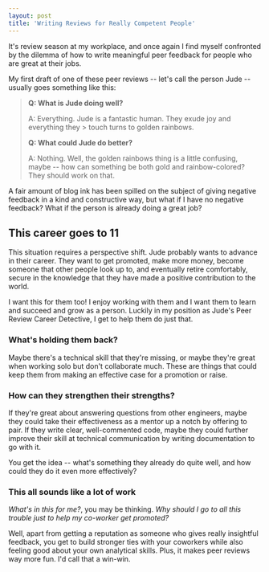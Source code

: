 ```yaml
---
layout: post
title: 'Writing Reviews for Really Competent People'
---
```


It's review season at my workplace, and once again I find myself confronted by the dilemma of how to write meaningful peer feedback for people who are great at their jobs. 

My first draft of one of these peer reviews -- let's call the person Jude -- usually goes something like this: 

> **Q: What is Jude doing well?** 
> 
> A: Everything. Jude is a fantastic human. They exude joy and everything they > touch turns to golden rainbows. 
> 
> **Q: What could Jude do better?** 
> 
> A: Nothing. Well, the golden rainbows thing is a little confusing, maybe -- how can something be both gold and rainbow-colored? They should work on that. 

A fair amount of blog ink has been spilled on the subject of giving negative feedback in a kind and constructive way, but what if I have no negative feedback? What if the person is already doing a great job? 

## This career goes to 11 

This situation requires a perspective shift. Jude probably wants to advance in their career. They want to get promoted, make more money, become someone that other people look up to, and eventually retire comfortably, secure in the knowledge that they have made a positive contribution to the world. 

I want this for them too! I enjoy working with them and I want them to learn and succeed and grow as a person. 
Luckily in my position as Jude's Peer Review Career Detective, I get to help them do just that. 

### What's holding them back? 

Maybe there's a technical skill that they're missing, or maybe they're great when working solo but don't collaborate much. These are things that could keep them from making an effective case for a promotion or raise. 

### How can they strengthen their strengths? 

If they're great about answering questions from other engineers, maybe they could take their effectiveness as a mentor up a notch by offering to pair. If they write clear, well-commented code, maybe they could further improve their skill at technical communication by writing documentation to go with it. 

You get the idea -- what's something they already do quite well, and how could they do it even more effectively? 

### This all sounds like a lot of work 

_What's in this for me?_, you may be thinking. _Why should I go to all this trouble just to help my co-worker get promoted?_ 

Well, apart from getting a reputation as someone who gives really insightful feedback, you get to build stronger ties with your coworkers while also feeling good about your own analytical skills. Plus, it makes peer reviews way more fun. I'd call that a win-win. 